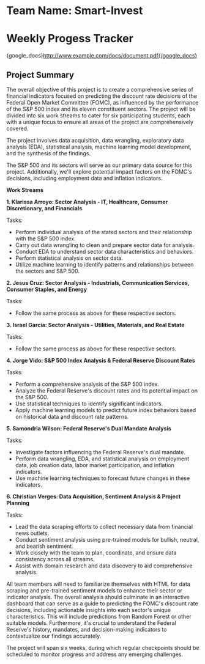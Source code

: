 # Team Name: Smart-Invest

# Weekly Progess Tracker

{google_docs}http://www.example.com/docs/document.pdf{/google_docs}






## Project Summary

The overall objective of this project is to create a comprehensive series of financial indicators focused on predicting the discount rate decisions of the Federal Open Market Committee (FOMC), as influenced by the performance of the S&P 500 index and its eleven constituent sectors. The project will be divided into six work streams to cater for six participating students, each with a unique focus to ensure all areas of the project are comprehensively covered. 

The project involves data acquisition, data wrangling, exploratory data analysis (EDA), statistical analysis, machine learning model development, and the synthesis of the findings.

The S&P 500 and its sectors will serve as our primary data source for this project. Additionally, we'll explore potential impact factors on the FOMC's decisions, including employment data and inflation indicators.

**Work Streams**

**1. Klarissa Arroyo: Sector Analysis - IT, Healthcare, Consumer Discretionary, and Financials**

Tasks:

- Perform individual analysis of the stated sectors and their relationship with the S&P 500 index.
- Carry out data wrangling to clean and prepare sector data for analysis.
- Conduct EDA to understand sector data characteristics and behaviors.
- Perform statistical analysis on sector data.
- Utilize machine learning to identify patterns and relationships between the sectors and S&P 500.

**2. Jesus Cruz: Sector Analysis - Industrials, Communication Services, Consumer Staples, and Energy**

Tasks:

- Follow the same process as above for these respective sectors.

**3. Israel Garcia: Sector Analysis - Utilities, Materials, and Real Estate**

Tasks:

- Follow the same process as above for these respective sectors.

**4. Jorge Vido: S&P 500 Index Analysis & Federal Reserve Discount Rates**

Tasks:

- Perform a comprehensive analysis of the S&P 500 index.
- Analyze the Federal Reserve's discount rates and its potential impact on the S&P 500.
- Use statistical techniques to identify significant indicators.
- Apply machine learning models to predict future index behaviors based on historical data and discount rate patterns.

**5. Samondria Wilson: Federal Reserve's Dual Mandate Analysis**

Tasks:

- Investigate factors influencing the Federal Reserve's dual mandate.
- Perform data wrangling, EDA, and statistical analysis on employment data, job creation data, labor market participation, and inflation indicators.
- Use machine learning techniques to forecast future changes in these indicators.

**6. Christian Verges: Data Acquisition, Sentiment Analysis & Project Planning**

Tasks:

- Lead the data scraping efforts to collect necessary data from financial news outlets.
- Conduct sentiment analysis using pre-trained models for bullish, neutral, and bearish sentiment.
- Work closely with the team to plan, coordinate, and ensure data consistency across all streams.
- Assist with domain research and data discovery to aid comprehensive analysis.

All team members will need to familiarize themselves with HTML for data scraping and pre-trained sentiment models to enhance their sector or indicator analysis. The overall analysis should culminate in an interactive dashboard that can serve as a guide to predicting the FOMC's discount rate decisions, including actionable insights into each sector's unique characteristics. This will include predictions from Random Forest or other suitable models. Furthermore, it's crucial to understand the Federal Reserve's history, mandates, and decision-making indicators to contextualize our findings accurately. 

The project will span six weeks, during which regular checkpoints should be scheduled to monitor progress and address any emerging challenges.


